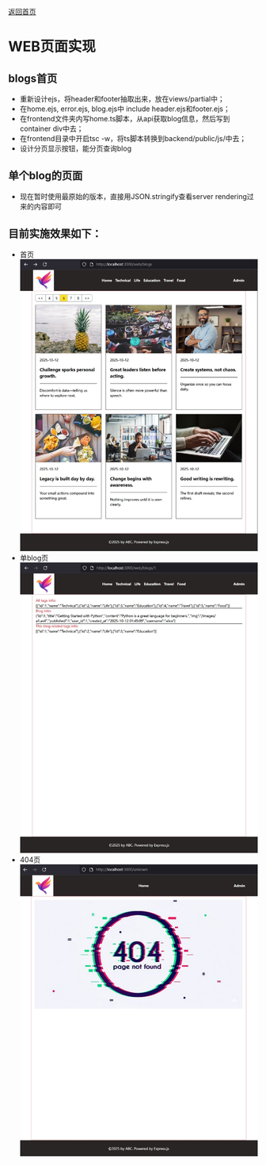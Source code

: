 [返回首页](../Readme.md)

# WEB页面实现


## blogs首页
- 重新设计ejs，将header和footer抽取出来，放在views/partial中；
- 在home.ejs, error.ejs, blog.ejs中 include header.ejs和footer.ejs；
- 在frontend文件夹内写home.ts脚本，从api获取blog信息，然后写到container div中去；
- 在frontend目录中开启tsc -w，将ts脚本转换到backend/public/js/中去；
- 设计分页显示按钮，能分页查询blog

## 单个blog的页面
- 现在暂时使用最原始的版本，直接用JSON.stringify查看server rendering过来的内容即可

## 目前实施效果如下：
- 首页
![blog首页效果](./step06-01.png)
- 单blog页
![单blog页效果](./step06-02.png)
- 404页
![404页效果](./step06-03.png)